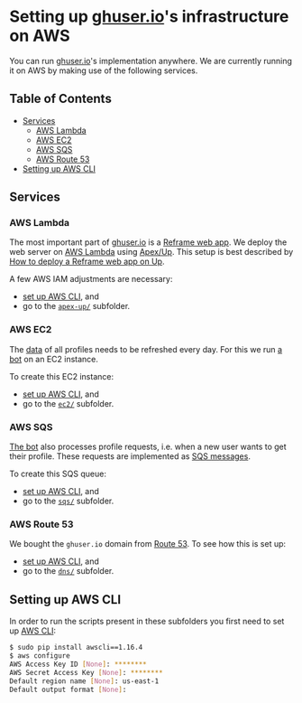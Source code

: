 # Setting up [ghuser.io](https://ghuser.io)'s infrastructure on AWS

You can run [ghuser.io](https://ghuser.io)'s implementation anywhere. We are currently running it on
AWS by making use of the following services.

## Table of Contents

<!-- toc -->

- [Services](#services)
  * [AWS Lambda](#aws-lambda)
  * [AWS EC2](#aws-ec2)
  * [AWS SQS](#aws-sqs)
  * [AWS Route 53](#aws-route-53)
- [Setting up AWS CLI](#setting-up-aws-cli)

<!-- tocstop -->

## Services

### AWS Lambda

The most important part of [ghuser.io](https://ghuser.io) is a [Reframe web app](../reframe). We
deploy the web server on [AWS Lambda](https://docs.aws.amazon.com/lambda/latest/dg/welcome.html)
using [Apex/Up](https://up.docs.apex.sh/). This setup is best described by
[How to deploy a Reframe web app on Up](https://github.com/AurelienLourot/reframe-on-up).

A few AWS IAM adjustments are necessary:
* [set up AWS CLI](#settings-up-aws-cli), and
* go to the [`apex-up/`](apex-up/) subfolder.

### AWS EC2

The [data](../db) of all profiles needs to be refreshed every day. For this we run
[a bot](../db/fetchBot) on an EC2 instance.

To create this EC2 instance:
* [set up AWS CLI](#settings-up-aws-cli), and
* go to the [`ec2/`](ec2/) subfolder.

### AWS SQS

[The bot](../db/fetchBot) also processes profile requests, i.e. when a new user wants to get their
profile. These requests are implemented as
[SQS messages](https://docs.aws.amazon.com/AWSSimpleQueueService/latest/SQSDeveloperGuide/welcome.html).

To create this SQS queue:
* [set up AWS CLI](#settings-up-aws-cli), and
* go to the [`sqs/`](sqs/) subfolder.

### AWS Route 53

We bought the `ghuser.io` domain from [Route 53](https://aws.amazon.com/route53/).
To see how this is set up:
* [set up AWS CLI](#settings-up-aws-cli), and
* go to the [`dns/`](dns/) subfolder.

## Setting up AWS CLI

In order to run the scripts present in these subfolders you first need to set up
[AWS CLI](https://aws.amazon.com/cli):

```bash
$ sudo pip install awscli==1.16.4
$ aws configure
AWS Access Key ID [None]: ********
AWS Secret Access Key [None]: ********
Default region name [None]: us-east-1
Default output format [None]:
```
